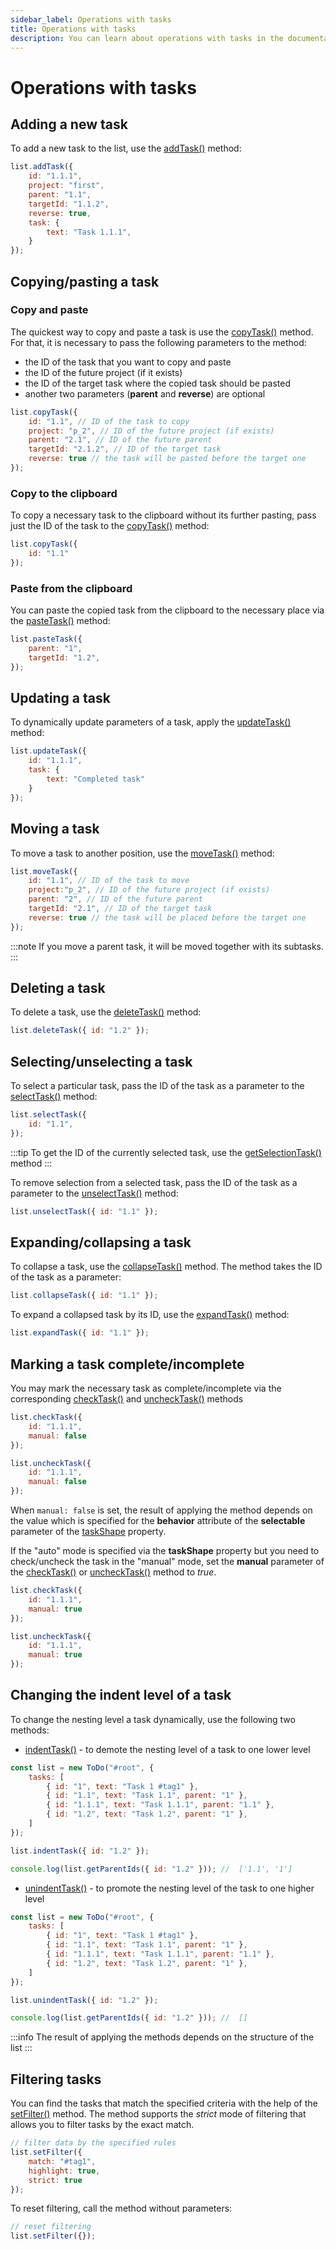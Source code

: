 ```yaml
---
sidebar_label: Operations with tasks
title: Operations with tasks
description: You can learn about operations with tasks in the documentation of the DHTMLX JavaScript To Do List library. Browse developer guides and API reference, try out code examples and live demos, and download a free 30-day evaluation version of DHTMLX To Do List.
---
```


# Operations with tasks

## Adding a new task

To add a new task to the list, use the [addTask()](../../api/methods/addtask_method/) method:

~~~js
list.addTask({
    id: "1.1.1",
    project: "first",
    parent: "1.1",
    targetId: "1.1.2",
    reverse: true,
    task: {
        text: "Task 1.1.1",
    }
});
~~~

## Copying/pasting a task

### Copy and paste

The quickest way to copy and paste a task is use the [copyTask()](../../api/methods/copytask_method/) method. For that, it is necessary to pass the following parameters to the method: 
- the ID of the task that you want to copy and paste
- the ID of the future project (if it exists)
- the ID of the target task where the copied task should be pasted
- another two parameters (**parent** and **reverse**) are optional

~~~js
list.copyTask({ 
    id: "1.1", // ID of the task to copy
    project: "p_2", // ID of the future project (if exists)
    parent: "2.1", // ID of the future parent
    targetId: "2.1.2", // ID of the target task
    reverse: true // the task will be pasted before the target one
});
~~~

### Copy to the clipboard

To copy a necessary task to the clipboard without its further pasting, pass just the ID of the task to the [copyTask()](../../api/methods/copytask_method/) method:

~~~js
list.copyTask({ 
    id: "1.1"
});
~~~

### Paste from the clipboard

You can paste the copied task from the clipboard to the necessary place via the [pasteTask()](../../api/methods/pastetask_method/) method:

~~~js
list.pasteTask({ 
    parent: "1",
    targetId: "1.2",
});
~~~

## Updating a task

To dynamically update parameters of a task, apply the [updateTask()](../../api/methods/updatetask_method/) method:

~~~js
list.updateTask({ 
    id: "1.1.1",
    task: {
        text: "Completed task"
    }
});
~~~

## Moving a task

To move a task to another position, use the [moveTask()](../../api/methods/movetask_method/) method:

~~~js
list.moveTask({ 
    id: "1.1", // ID of the task to move
    project:"p_2", // ID of the future project (if exists)
    parent: "2", // ID of the future parent
    targetId: "2.1", // ID of the target task
    reverse: true // the task will be placed before the target one
});
~~~

:::note
If you move a parent task, it will be moved together with its subtasks.
:::

## Deleting a task

To delete a task, use the [deleteTask()](../../api/methods/deletetask_method/) method:

~~~js
list.deleteTask({ id: "1.2" });
~~~

## Selecting/unselecting a task

To select a particular task, pass the ID of the task as a parameter to the [selectTask()](../../api/methods/selecttask_method/) method:

~~~js
list.selectTask({ 
    id: "1.1",
});
~~~

:::tip
To get the ID of the currently selected task, use the [getSelectionTask()](../../api/methods/getselectiontask_method/) method
:::

To remove selection from a selected task, pass the ID of the task as a parameter to the [unselectTask()](../../api/methods/unselecttask_method/) method:

~~~js
list.unselectTask({ id: "1.1" });
~~~

## Expanding/collapsing a task

To collapse a task, use the [collapseTask()](../../api/methods/collapsetask_method/) method. The method takes the ID of the task as a parameter:

~~~js
list.collapseTask({ id: "1.1" });

~~~

To expand a collapsed task by its ID, use the [expandTask()](../../api/methods/expandtask_method/) method:

~~~js
list.expandTask({ id: "1.1" });
~~~

## Marking a task complete/incomplete

You may mark the necessary task as complete/incomplete via the corresponding [checkTask()](../../api/methods/checktask_method/) and [uncheckTask()](../../api/methods/unchecktask_method/) methods

~~~js
list.checkTask({ 
    id: "1.1.1",
    manual: false
});

list.uncheckTask({ 
    id: "1.1.1",
    manual: false
});
~~~

When `manual: false` is set, the result of applying the method depends on the value which is specified for the **behavior** attribute of the **selectable** parameter of the [taskShape](api/configs/taskshape_config.md) property. 

If the "auto" mode is specified via the **taskShape** property but you need to check/uncheck the task in the "manual" mode, set the **manual** parameter of the [checkTask()](../../api/methods/checktask_method/) or [uncheckTask()](../../api/methods/unchecktask_method/) method to *true*.

~~~js
list.checkTask({ 
    id: "1.1.1",
    manual: true
});

list.uncheckTask({ 
    id: "1.1.1",
    manual: true
});
~~~

## Changing the indent level of a task

To change the nesting level a task dynamically, use the following two methods:

- [indentTask()](../../api/methods/indenttask_method/) - to demote the nesting level of a task to one lower level

~~~js
const list = new ToDo("#root", {
    tasks: [
        { id: "1", text: "Task 1 #tag1" },
        { id: "1.1", text: "Task 1.1", parent: "1" },
        { id: "1.1.1", text: "Task 1.1.1", parent: "1.1" },
        { id: "1.2", text: "Task 1.2", parent: "1" },
    ]
});

list.indentTask({ id: "1.2" });

console.log(list.getParentIds({ id: "1.2" })); //  ['1.1', '1']
~~~

- [unindentTask()](../../api/methods/unindenttask_method/) - to promote the nesting level of the task to one higher level

~~~js
const list = new ToDo("#root", {
    tasks: [
        { id: "1", text: "Task 1 #tag1" },
        { id: "1.1", text: "Task 1.1", parent: "1" },
        { id: "1.1.1", text: "Task 1.1.1", parent: "1.1" },
        { id: "1.2", text: "Task 1.2", parent: "1" },
    ]
});

list.unindentTask({ id: "1.2" });

console.log(list.getParentIds({ id: "1.2" })); //  []
~~~

:::info
The result of applying the methods depends on the structure of the list
:::

## Filtering tasks

You can find the tasks that match the specified criteria with the help of the [setFilter()](../../api/methods/setfilter_method/) method. The method supports the *strict* mode of filtering that allows you to filter tasks by the exact match.

~~~js
// filter data by the specified rules
list.setFilter({
	match: "#tag1",
	highlight: true,
	strict: true
});
~~~

To reset filtering, call the method without parameters:

~~~js
// reset filtering
list.setFilter({});
~~~